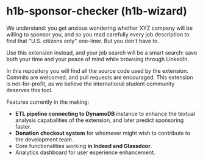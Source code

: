 # h1b-sponsor-checker (h1b-wizard)
We understand: you get anxious wondering whether XYZ company will be willing to sponsor you, and so you read carefully every job description to find that "U.S. citizens only" one-liner. But you don't have to.

Use this extension instead, and your job search will be a smart search: save both your time and your peace of mind while browsing through LinkedIn.

In this repository you will find all the source code used by the extension. Commits are welcomed, and pull requests are encouraged. This extension is not-for-profit, as we believe the international student community deserves this tool.

Features currently in the making:
- **ETL pipeline connecting to DynamoDB** instance to enhance the textual analysis capabalities of the extension, and later predict sponsoring faster.
- **Donation checkout system** for whomever might wish to contribute to the development team.
- Core functionalities working **in Indeed and Glassdoor**.
- Analytics dashboard for user experience enhancement.


